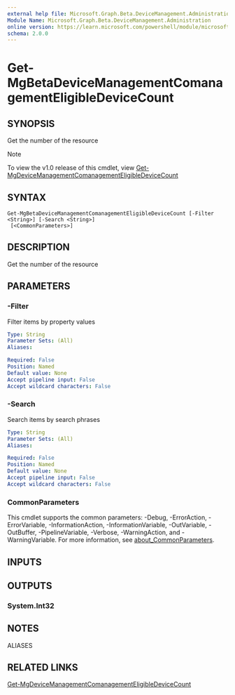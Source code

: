 ```yaml
---
external help file: Microsoft.Graph.Beta.DeviceManagement.Administration-help.xml
Module Name: Microsoft.Graph.Beta.DeviceManagement.Administration
online version: https://learn.microsoft.com/powershell/module/microsoft.graph.beta.devicemanagement.administration/get-mgbetadevicemanagementcomanagementeligibledevicecount
schema: 2.0.0
---
```


# Get-MgBetaDeviceManagementComanagementEligibleDeviceCount

## SYNOPSIS
Get the number of the resource

> [!NOTE]
> To view the v1.0 release of this cmdlet, view [Get-MgDeviceManagementComanagementEligibleDeviceCount](/powershell/module/Microsoft.Graph.DeviceManagement.Administration/Get-MgDeviceManagementComanagementEligibleDeviceCount?view=graph-powershell-v1.0)

## SYNTAX

```
Get-MgBetaDeviceManagementComanagementEligibleDeviceCount [-Filter <String>] [-Search <String>]
 [<CommonParameters>]
```

## DESCRIPTION
Get the number of the resource

## PARAMETERS

### -Filter
Filter items by property values

```yaml
Type: String
Parameter Sets: (All)
Aliases:

Required: False
Position: Named
Default value: None
Accept pipeline input: False
Accept wildcard characters: False
```

### -Search
Search items by search phrases

```yaml
Type: String
Parameter Sets: (All)
Aliases:

Required: False
Position: Named
Default value: None
Accept pipeline input: False
Accept wildcard characters: False
```

### CommonParameters
This cmdlet supports the common parameters: -Debug, -ErrorAction, -ErrorVariable, -InformationAction, -InformationVariable, -OutVariable, -OutBuffer, -PipelineVariable, -Verbose, -WarningAction, and -WarningVariable. For more information, see [about_CommonParameters](http://go.microsoft.com/fwlink/?LinkID=113216).

## INPUTS

## OUTPUTS

### System.Int32
## NOTES

ALIASES

## RELATED LINKS
[Get-MgDeviceManagementComanagementEligibleDeviceCount](/powershell/module/Microsoft.Graph.DeviceManagement.Administration/Get-MgDeviceManagementComanagementEligibleDeviceCount?view=graph-powershell-v1.0)

